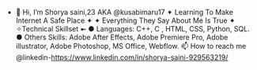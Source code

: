 - 👋 Hi, I’m Shorya saini,23 AKA @kusabimaru17
 ✦ Learning To Make Internet A Safe Place ✦
 ✦ Everything They Say About Me Is True ✦
✧Technical Skillset ➼ 
● Languages: C++, C , HTML, CSS, Python, SQL.
● Others Skills: Adobe After Effects, Adobe Premiere Pro, Adobe illustrator, Adobe Photoshop, MS Office, Webflow.
📫 How to reach me @linkedin-https://www.linkedin.com/in/shorya-saini-929563219/
<!---
kusabimaru17/kusabimaru17 is a ✨ special ✨ repository because its `README.md` (this file) appears on your GitHub profile.
You can click the Preview link to take a look at your changes.
--->
